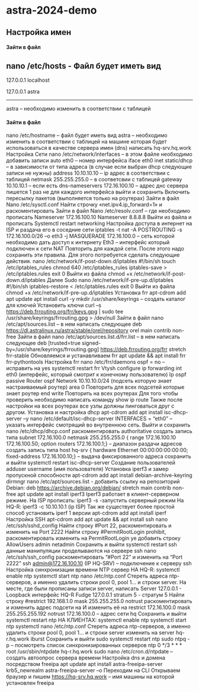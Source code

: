 # astra-2024-demo
## Настройка имен
#### Зайти в файл
nano /etc/hosts - Файл будет иметь вид
---
127.0.0.1	localhost

127.0.0.1 	astra

---
astra – необходимо изменить в соответствии с таблицей
#### Зайти в файл
nano /etc/hostname – файл будет иметь вид
astra – необходимо изменить в соответствии с таблицей
на машине которая будет использоваться в качестве сервера имен (dns) написать hq-srv.hq.work
Настройка Сети
nano /etc/network/interfaces – в этом файле необходимо добавить записи
auto eth0 – номер интерфейса
iface eth0 inet static/dhcp – в зависимости от типа адреса (в случае если выбран dhcp 
следующие записи не нужны)
address 10.10.10.10 – ip адрес в соответствии с таблицей
netmask 255.255.255.0 – в соответсвии с таблицей
gateway 10.10.10.1 – если есть
dns-nameservers 172.16.100.10 – адрес днс сервера пишется 1 раз не для каждого интерфейса
выйти и сохранить
Включить пересылку пакетов (выполняется только на роутерах)
Зайти в файл
Nano /etc/sysctl.conf
Найти строчку «net.ipv4.ip_forward=1» и раскоментировать
Зайти в файл
Nano /etc/resolv.conf – где необходимо прописать
Nameserver 172.16.100.10
Nameserver 8.8.8.8
Выйти из файла и прописать 
Systemctl restart networking
Настройка доступа в интернет на ISP и раздача его в соседние сети 
iptables -t nat -A POSTROUTING -s 172.16.100.0/26 –o eth3 -j MASQUERADE
172.16.100.0 – сеть которой необходимо дать доступ к интернету
Eth3 – интерфейс который подключен к сети NAT
Повторить для каждой сети.
После этого надо сохранить эти правила. Для этого потребуется сделать следующие действия.
nano /etc/network/if-post-down.d/iptables
#!/bin/sh
touch /etc/iptables_rules
chmod 640 /etc/iptables_rules
iptables-save > /etc/iptables.rules
exit 0
Выйти из файла
chmod +x /etc/network/if-post-down.d/iptables
Далее
Sudo nano /etc/network/if-pre-up.d/iptables
#!/bin/sh
iptables-restore < /etc/iptables.rules
exit 0
Выйти из файла
chmod +x  /etc/network/if-pre-up.d/iptables
Установка frr
apt-cdrom add
apt update 
apt install curl -y
mkdir /usr/share/keyrings – создать каталог для ключей 
Установить ключи
curl –s https://deb.frrouting.org/frr/keys.gpg | sudo tee /usr/share/keyrings/frrouting.gpg > /dev/null
Зайти в файл 
nano /etc/apt/sources.list – в нем написать следующее
deb https://dl.astralinux.ru/astra/stable/orel/repository orel main contrib non-free
Зайти в файл
nano /etc/apt/sources.list.d/frr.list – в нем написать следующее
deb [trusted=true signed-by=/usr/share/keyrings/frrouting.gpg] https://deb.frrouting.org/frr stretch frr-stable
Обновляемся и устанавливаем frr
apt update && apt install frr frr-pythontools
Настройка frr
nano /etc/frr/daemons
ospf = no – исправить на yes
systemctl restart frr
Vtysh
configure
ip forwarding
int eth0 (интерфейс, который смотрит к конечному пользователю)
Ip ospf passive
Router ospf
Network 10.10.10.0/24 (подсеть которую знает настраиваемый роутер) area 0
Повторить для всех подсетей которые знает роутер
end
write
Повторить на всех роутерах 
Для того чтобы проверить необходимо написать команду
show ip route
Также после настройки на всех роутерах все узлы должны пинговаться друг с другом. 
Установка и настройка dhcp
apt-cdrom add
apt install isc-dhcp-server –y
nano /etc/default/isc-dhcp-server
INTERFACES = “eth0” – указать интерфейс смотрящий во внутреннюю сеть.
Выйти и сохранить
nano /etc/dhcp/dhcp.conf
раскоментировать authoritative
создать запись типа 
subnet 172.16.100.0 netmask 255.255.255.0 {
range 172.16.100.10 172.16.100.50;
option routers 172.16.100.1;} – диапазон раздачи адресов
создать запись типа 
host hq-srv { 
hardware Ethernet 00:00:00:00:00:00;
fixed-address 172.16.100.10;} – выдача фиксированного адреса
сохранить и выйти
systemctl restart isc-dhcp-server
Создание пользователей
adduser username (имя пользователя)
Установка iperf3 и замер пропускной способности
apt-cdrom add
apt install debian-archive-keyring dirmngr
nano /etc/apt/sources.list - добавить ссылку на репозиторий Debian:
deb https://archive.debian.org/debian/ stretch main contrib non-free
apt update
apt install iperf3
Iperf3 работает в клиент-серверном режиме. 
На ISP прописать:
iperf3 -s -запустить серверный режим
На HQ-R:
iperf3 -c 10.10.10.1 (ip ISP)
Так же существует более простой способ установить iperf 1 версии
apt-cdrom add
apt install iperf
Настройка SSH
apt-cdrom add
apt update && apt install ssh
nano /etc/ssh/sshd_config
Найти строку #Port 22, раскоментировать и изменить на Port 2222
Найти строку #PermitRootLogin prohibit, раскоментировать изменить на PermitRootLogin ye	
добавить строку
	AllowUsers admin netadmin
	Сохранить и выйти
systemctl restart ssh 
данные манипуляции проделываются на сервере ssh
nano /etc/ssh/ssh_config
	раскоментировать “#Port 22” и изменить на “Port 2222”
ssh admin@172.16.100.10 (IP HQ-SRV) – подключение к серверу  ssh
Настройка синхронизации времени NTP сервер
НА HQ-R:
systemctl enable ntp
	systemctl start ntp
nano /etc/ntp.conf
	Стереть адреса ntp-серверов, а именно удалить строки 
pool 0, pool 1… 
и строки 
server. 
На месте, где были прописаны записи server, написать
Server 127.0.0.1 - Loopback интерфейс HQ-R
Fudge 127.0.0.1 stratum 5 - стратум 5 Найти строку 
#restrict 192.168.1.0 mask 255.255.255.0 notrust
раскоментировать и изменить адрес подсети на 
И изменить её на restrict 172.16.100.0 mask 255.255.255.192 notrust 
172.16.100.0 – адрес сети hq
Сохранить и выйти
systemctl restart ntp
НА КЛИЕНТАХ:
systemctl enable ntp
systemctl start ntp
systemctl nano /etc/ntp.conf
Стереть адреса ntp-серверов, а именно удалить строки 
pool 0, pool 1… 
и строки 
server изменить на server hq-r.hq.work iburst
Сохранить и выйти
sudo systemctl restart ntp
sudo ntpq -p – посмотреть список синхронизированных серверов ntp
0 */3 * * * root /usr/sbin/ntpdate hq-r.hq.work
sudo nano /etc/cron.d/ntpdate – создать автоопрос сервера времени
Настройка dns и домена посредством freeipa
 apt update
apt install astra-freeipa-server
krb5_newrealm
astra-freeipa-server –o
Переходим на CLI
Открываем браузер и пишем https://hq-srv.hq.work – имя машины на которой установлен freeipa

